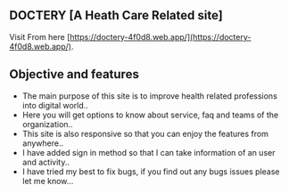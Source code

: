 ## DOCTERY [A Heath Care Related site]

Visit From here [https://doctery-4f0d8.web.app/](https://doctery-4f0d8.web.app/).

## Objective and features

- The main purpose of this site is to improve health related professions into digital world..
- Here you will get options to know about service, faq and teams of the organization..
- This site is also responsive so that you can enjoy the features from anywhere..
- I have added sign in method so that I can take information of an user and activity..
- I have tried my best to fix bugs, if you find out any bugs issues please let me know...
